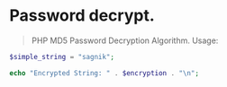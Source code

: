 # Password decrypt.
<!-- ![](https://static-00.iconduck.com/assets.00/php-icon-512x512-e3mr5hev.png) -->

>PHP MD5 Password Decryption Algorithm.
>Usage:
```php
$simple_string = "sagnik";
```
```php
echo "Encrypted String: " . $encryption . "\n";
```
